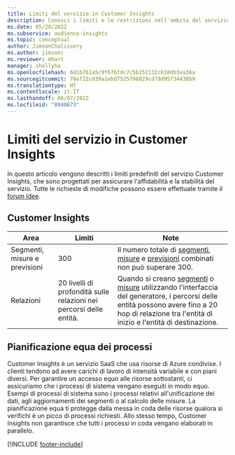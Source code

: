 ```yaml
---
title: Limiti del servizio in Customer Insights
description: Conosci i limiti e le restrizioni nell'ambito del servizio SaaS Customer Insights.
ms.date: 05/28/2022
ms.subservice: audience-insights
ms.topic: conceptual
author: JimsonChalissery
ms.author: jimsonc
ms.reviewer: mhart
manager: shellyha
ms.openlocfilehash: 6d1b761a5c9f67bfdc7c5b152132c618db3ea36a
ms.sourcegitcommit: 78ef22cd39a1ebd7525f96829cd79d95f34438b9
ms.translationtype: HT
ms.contentlocale: it-IT
ms.lasthandoff: 06/07/2022
ms.locfileid: "8940673"
---
```

# <a name="service-limits-in-customer-insights"></a>Limiti del servizio in Customer Insights

In questo articolo vengono descritti i limiti predefiniti del servizio Customer Insights, che sono progettati per assicurare l'affidabilità e la stabilità del servizio. Tutte le richieste di modifiche possono essere effettuate tramite il [forum Idee](https://go.microsoft.com/fwlink/?linkid=2074172).

## <a name="customer-insights"></a>Customer Insights

| Area  | Limiti  | Note |
|-------------|---------------------------------------------------------------------|---------------------------------------------------------------------|
| Segmenti, misure e previsioni | 300  | Il numero totale di [segmenti](segments.md), [misure](measures.md) e [previsioni](predictions.md) combinati non può superare 300.  |
| Relazioni | 20 livelli di profondità sulle relazioni nei percorsi delle entità. | Quando si creano [segmenti](segments.md) o [misure](measures.md) utilizzando l'interfaccia del generatore, i percorsi delle entità possono avere fino a 20 hop di relazione tra l'entità di inizio e l'entità di destinazione.  |

## <a name="fair-scheduling-of-jobs"></a>Pianificazione equa dei processi

Customer Insights è un servizio SaaS che usa risorse di Azure condivise. I clienti tendono ad avere carichi di lavoro di intensità variabile e con piani diversi. Per garantire un accesso equo alle risorse sottostanti, ci assicuriamo che i processi di sistema vengano eseguiti in modo equo. Esempi di processi di sistema sono i processi relativi all'unificazione dei dati, agli aggiornamenti dei segmenti o al calcolo delle misure. La pianificazione equa ti protegge dalla messa in coda delle risorse qualora si verifichi è un picco di processi richiesti. Allo stesso tempo, Customer Insights non garantisce che tutti i processi in coda vengano elaborati in parallelo.

[!INCLUDE [footer-include](includes/footer-banner.md)]
